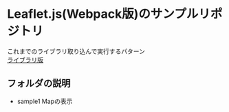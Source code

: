 # Leaflet.js(Webpack版)のサンプルリポジトリ
これまでのライブラリ取り込んで実行するパターン  
[ライブラリ版](https://github.com/rakuda-daraku/leaflet.js-sample)

## フォルダの説明
- sample1 Mapの表示